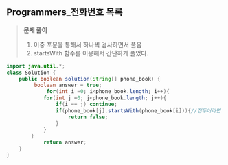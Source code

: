 ## Programmers_전화번호 목록

>__문제 풀이__
>
>1. 이중 포문을 통해서 하나씩 검사하면서 풀음
>2. startsWith 함수를 이용해서 간단하게 풀었다.



```java
import java.util.*;
class Solution {
    public boolean solution(String[] phone_book) {
         boolean answer = true;
	         for(int i =0; i<phone_book.length; i++){
            for(int j =0; j<phone_book.length; j++){
                if(i == j) continue;
                if(phone_book[j].startsWith(phone_book[i])){//접두어라면
                    return false;   
                }
            }
        }
	        return answer;
    }
}
```

